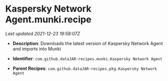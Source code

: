 # Kaspersky Network Agent.munki.recipe

_Last updated 2021-12-23 19:58:07Z_

- **Description**: Downloads the latest version of Kaspersky Network Agent and imports into Munki

- **Identifier**: `com.github.dataJAR-recipes.munki.Kaspersky Network Agent`

- **Parent Recipes**: `com.github.dataJAR-recipes.pkg.Kaspersky Network Agent`